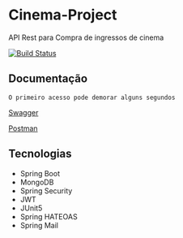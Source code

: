 # Cinema-Project
API Rest para Compra de ingressos de cinema

[![Build Status](https://app.travis-ci.com/santosandressa/cinema-project.svg?branch=main)](https://app.travis-ci.com/santosandressa/cinema-project)

## Documentação 

 
```
O primeiro acesso pode demorar alguns segundos
```

[Swagger](https://cinema-ingresso-app.herokuapp.com/swagger-ui/index.html) 
 
[Postman](https://documenter.getpostman.com/view/14453763/UVXeqcrW#57e68af7-fbd2-441b-ada5-a44642cfaa68)


## Tecnologias
- Spring Boot 
- MongoDB
- Spring Security 
- JWT
- JUnit5
- Spring HATEOAS
- Spring Mail

